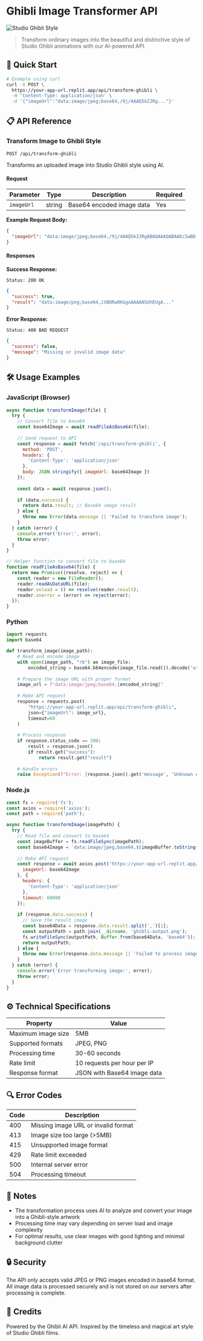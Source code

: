 
# Ghibli Image Transformer API

![Studio Ghibli Style](https://i.imgur.com/sample-image.jpg)

> Transform ordinary images into the beautiful and distinctive style of Studio Ghibli animations with our AI-powered API.

## 🚀 Quick Start

```bash
# Example using curl
curl -X POST \
  https://your-app-url.replit.app/api/transform-ghibli \
  -H 'Content-Type: application/json' \
  -d '{"imageUrl":"data:image/jpeg;base64,/9j/4AAQSkZJRg..."}'
```

## 📋 API Reference

### Transform Image to Ghibli Style

```http
POST /api/transform-ghibli
```

Transforms an uploaded image into Studio Ghibli style using AI.

#### Request

| Parameter | Type   | Description                   | Required |
|-----------|--------|-------------------------------|----------|
| `imageUrl`| string | Base64 encoded image data     | Yes      |

**Example Request Body:**

```json
{
  "imageUrl": "data:image/jpeg;base64,/9j/4AAQSkZJRgABAQAAAQABAAD/2wBD..."
}
```

#### Responses

**Success Response:**

```http
Status: 200 OK
```

```json
{
  "success": true,
  "result": "data:image/png;base64,iVBORw0KGgoAAAANSUhEUgA..."
}
```

**Error Response:**

```http
Status: 400 BAD REQUEST
```

```json
{
  "success": false,
  "message": "Missing or invalid image data"
}
```

## 🛠️ Usage Examples

### JavaScript (Browser)

```javascript
async function transformImage(file) {
  try {
    // Convert file to base64
    const base64Image = await readFileAsBase64(file);
    
    // Send request to API
    const response = await fetch('/api/transform-ghibli', {
      method: 'POST',
      headers: {
        'Content-Type': 'application/json'
      },
      body: JSON.stringify({ imageUrl: base64Image })
    });
    
    const data = await response.json();
    
    if (data.success) {
      return data.result; // Base64 image result
    } else {
      throw new Error(data.message || 'Failed to transform image');
    }
  } catch (error) {
    console.error('Error:', error);
    throw error;
  }
}

// Helper function to convert file to base64
function readFileAsBase64(file) {
  return new Promise((resolve, reject) => {
    const reader = new FileReader();
    reader.readAsDataURL(file);
    reader.onload = () => resolve(reader.result);
    reader.onerror = (error) => reject(error);
  });
}
```

### Python

```python
import requests
import base64

def transform_image(image_path):
    # Read and encode image
    with open(image_path, "rb") as image_file:
        encoded_string = base64.b64encode(image_file.read()).decode('utf-8')
    
    # Prepare the image URL with proper format
    image_url = f"data:image/jpeg;base64,{encoded_string}"
    
    # Make API request
    response = requests.post(
        "https://your-app-url.replit.app/api/transform-ghibli",
        json={"imageUrl": image_url},
        timeout=60
    )
    
    # Process response
    if response.status_code == 200:
        result = response.json()
        if result.get("success"):
            return result.get("result")
    
    # Handle errors
    raise Exception(f"Error: {response.json().get('message', 'Unknown error')}")
```

### Node.js

```javascript
const fs = require('fs');
const axios = require('axios');
const path = require('path');

async function transformImage(imagePath) {
  try {
    // Read file and convert to base64
    const imageBuffer = fs.readFileSync(imagePath);
    const base64Image = `data:image/jpeg;base64,${imageBuffer.toString('base64')}`;
    
    // Make API request
    const response = await axios.post('https://your-app-url.replit.app/api/transform-ghibli', {
      imageUrl: base64Image
    }, {
      headers: {
        'Content-Type': 'application/json'
      },
      timeout: 60000
    });
    
    if (response.data.success) {
      // Save the result image
      const base64Data = response.data.result.split(',')[1];
      const outputPath = path.join(__dirname, 'ghibli-output.png');
      fs.writeFileSync(outputPath, Buffer.from(base64Data, 'base64'));
      return outputPath;
    } else {
      throw new Error(response.data.message || 'Failed to process image');
    }
  } catch (error) {
    console.error('Error transforming image:', error);
    throw error;
  }
}
```

## ⚙️ Technical Specifications

| Property                | Value                         |
|-------------------------|-------------------------------|
| Maximum image size      | 5MB                           |
| Supported formats       | JPEG, PNG                     |
| Processing time         | 30-60 seconds                 |
| Rate limit              | 10 requests per hour per IP   |
| Response format         | JSON with Base64 image data   |

## 🔍 Error Codes

| Code | Description                         |
|------|-------------------------------------|
| 400  | Missing image URL or invalid format |
| 413  | Image size too large (>5MB)         |
| 415  | Unsupported image format            |
| 429  | Rate limit exceeded                 |
| 500  | Internal server error               |
| 504  | Processing timeout                  |

## 📝 Notes

- The transformation process uses AI to analyze and convert your image into a Ghibli-style artwork
- Processing time may vary depending on server load and image complexity
- For optimal results, use clear images with good lighting and minimal background clutter

## 🔒 Security

The API only accepts valid JPEG or PNG images encoded in base64 format. All image data is processed securely and is not stored on our servers after processing is complete.

## 🎨 Credits

Powered by the Ghibli AI API. Inspired by the timeless and magical art style of Studio Ghibli films.
